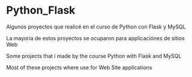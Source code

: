 # Python_Flask

Algunos proyectos que realicé en el curso de Python con Flask y MySQL

La mayoría de estos proyectos se ocuparon para applicaciónes de sitios Web


Some projects that i made by the course Python with Flask and MySQL

Most of these projects where use for Web Site applications
